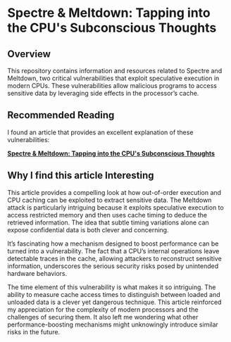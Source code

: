 # Spectre & Meltdown: Tapping into the CPU's Subconscious Thoughts

## Overview
This repository contains information and resources related to Spectre and Meltdown, two critical vulnerabilities that exploit speculative execution in modern CPUs. These vulnerabilities allow malicious programs to access sensitive data by leveraging side effects in the processor’s cache.

## Recommended Reading
I found an article that provides an excellent explanation of these vulnerabilities:

[**Spectre & Meltdown: Tapping into the CPU's Subconscious Thoughts**](https://berthub.eu/articles/posts/spectre-meltdown/)

## Why I find this article Interesting
This article provides a compelling look at how out-of-order execution and CPU caching can be exploited to extract sensitive data. The Meltdown attack is particularly intriguing because it exploits speculative execution to access restricted memory and then uses cache timing to deduce the retrieved information. The idea that subtle timing variations alone can expose confidential data is both clever and concerning.

It’s fascinating how a mechanism designed to boost performance can be turned into a vulnerability. The fact that a CPU’s internal operations leave detectable traces in the cache, allowing attackers to reconstruct sensitive information, underscores the serious security risks posed by unintended hardware behaviors.

The time element of this vulnerability is what makes it so intriguing. The ability to measure cache access times to distinguish between loaded and unloaded data is a clever yet dangerous technique. This article reinforced my appreciation for the complexity of modern processors and the challenges of securing them. It also left me wondering what other performance-boosting mechanisms might unknowingly introduce similar risks in the future.